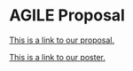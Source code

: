 # AGILE Proposal

[This is a link to our proposal.](https://docs.google.com/document/d/1xzCB67XyBOPUXPVVDGpVnT11Dq1vZYhxMh8WaI0Gfzc/edit?usp=sharing)

[This is a link to our poster.](https://docs.google.com/presentation/d/1r_-zrNTJdwv-UsTyYx5_PFuzZ9tapxZBMMErykfZnvE/edit?usp=sharing)
